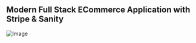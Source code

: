 ## Modern Full Stack ECommerce Application with Stripe & Sanity

![Image](https://user-images.githubusercontent.com/70088342/160780701-7bb38a57-76bd-49a2-a4ec-49f89c50a7c7.png)
